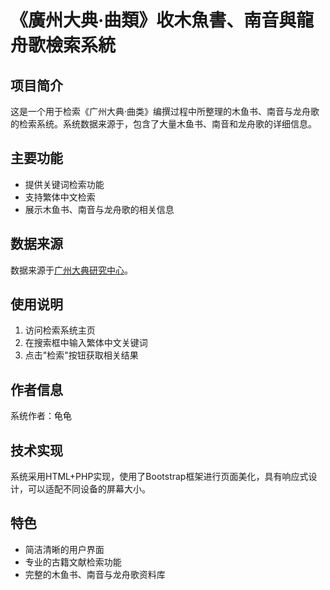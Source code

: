 # 《廣州大典·曲類》收木魚書、南音與龍舟歌檢索系統

## 项目简介
这是一个用于检索《广州大典·曲类》编撰过程中所整理的木鱼书、南音与龙舟歌的检索系统。系统数据来源于<mcfile name="123.txt" path="/Users/sean/Downloads/muyushu/123.txt"></mcfile>，包含了大量木鱼书、南音和龙舟歌的详细信息。

## 主要功能
- 提供关键词检索功能
- 支持繁体中文检索
- 展示木鱼书、南音与龙舟歌的相关信息

## 数据来源
数据来源于[广州大典研究中心](http://gzdd.gzlib.gov.cn/HRCanton/Research/ResearchDetail/18)。

## 使用说明
1. 访问检索系统主页
2. 在搜索框中输入繁体中文关键词
3. 点击"检索"按钮获取相关结果

## 作者信息
系统作者：龟龟

## 技术实现
系统采用HTML+PHP实现，使用了Bootstrap框架进行页面美化，具有响应式设计，可以适配不同设备的屏幕大小。

## 特色
- 简洁清晰的用户界面
- 专业的古籍文献检索功能
- 完整的木鱼书、南音与龙舟歌资料库